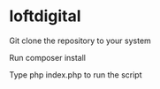 # loftdigital

Git clone the repository to your system

Run composer install

Type php index.php to run the script
